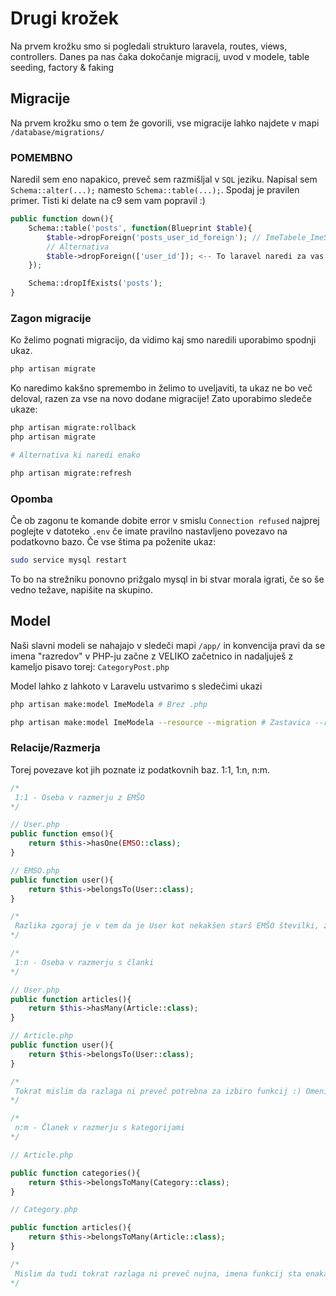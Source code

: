 # Drugi krožek

   Na prvem krožku smo si pogledali strukturo laravela, routes, views, controllers. Danes pa nas čaka dokočanje migracij, uvod v modele, table seeding, factory & faking

## Migracije

Na prvem krožku smo o tem že govorili, vse migracije lahko najdete v mapi `/database/migrations/`

### POMEMBNO

Naredil sem eno napakico, preveč sem razmišljal v `SQL` jeziku. Napisal sem `Schema::alter(...);` namesto `Schema::table(...);`. Spodaj je pravilen primer. Tisti ki delate na c9 sem vam popravil :)

```php
public function down(){
    Schema::table('posts', function(Blueprint $table){
        $table->dropForeign('posts_user_id_foreign'); // ImeTabele_ImeStolpca_foreign <-- konvencija za brisanje tujih ključev.
        // Alternativa
        $table->dropForeign(['user_id']); <-- To laravel naredi za vas, deluje le v primeru ko vi niste ob ustvarjanju tabele preimenovali identifikatorja tujega ključa.
    });

    Schema::dropIfExists('posts');
}
```

### Zagon migracije

Ko želimo pognati migracijo, da vidimo kaj smo naredili uporabimo spodnji ukaz.

```bash
php artisan migrate
```

Ko naredimo kakšno spremembo in želimo to uveljaviti, ta ukaz ne bo več deloval, razen za vse na novo dodane migracije! Zato uporabimo sledeče ukaze:

```bash
php artisan migrate:rollback
php artisan migrate

# Alternativa ki naredi enako

php artisan migrate:refresh
```

### Opomba

Če ob zagonu te komande dobite error v smislu `Connection refused` najprej poglejte v datoteko `.env` če imate pravilno nastavljeno povezavo na podatkovno bazo. Če vse štima pa poženite ukaz:

```bash
sudo service mysql restart
```

To bo na strežniku ponovno prižgalo mysql in bi stvar morala igrati, če so še vedno težave, napišite na skupino.

## Model

Naši slavni modeli se nahajajo v sledeči mapi `/app/` in konvencija pravi da se imena "razredov" v PHP-ju začne z VELIKO začetnico in nadaljuješ z kameljo pisavo torej: `CategoryPost.php`

Model lahko z lahkoto v Laravelu ustvarimo s sledečimi ukazi

```bash
php artisan make:model ImeModela # Brez .php

php artisan make:model ImeModela --resource --migration # Zastavica --resource vam bo poleg modela ustvarila še pripadajoč Controller --migration pa migracijsko datoteko
```

### Relacije/Razmerja

Torej povezave kot jih poznate iz podatkovnih baz. 1:1, 1:n, n:m.

```php
/*
 1:1 - Oseba v razmerju z EMŠO
*/

// User.php
public function emso(){
    return $this->hasOne(EMSO::class);
}

// EMSO.php
public function user(){
    return $this->belongsTo(User::class);
} 

/*
 Razlika zgoraj je v tem da je User kot nekakšen starš EMŠO številki, zato pri uporabniku rečemo hasOne pri EMŠO razredu pa belongsTo, ker pripada uporabniku
*/
```

```php
/*
 1:n - Oseba v razmerju s članki
*/

// User.php
public function articles(){
    return $this->hasMany(Article::class);
}

// Article.php
public function user(){
    return $this->belongsTo(User::class);
}

/*
 Tokrat mislim da razlaga ni preveč potrebna za izbiro funkcij :) Omenil pa bi da uporabnik lahko ima več člankov, zato je ime funkcije zapisan v množini.
*/
```

```php
/*
 n:m - Članek v razmerju s kategorijami
*/

// Article.php

public function categories(){
    return $this->belongsToMany(Category::class);
}

// Category.php

public function articles(){
    return $this->belongsToMany(Article::class);
}

/*
 Mislim da tudi tokrat razlaga ni preveč nujna, imena funkcij sta enaka, ker je le enako razmerje. Imena funkcij pa enako v množini.
*/
```
